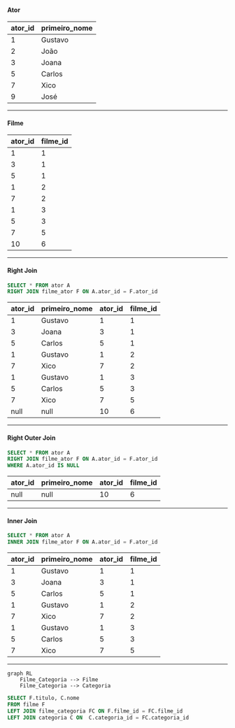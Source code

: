 #### Ator
| ator_id |primeiro_nome  |
|--|--|
| 1 | Gustavo |
| 2 | João |
| 3 | Joana |
| 5 | Carlos |
| 7 | Xico |
| 9 | José |
---
#### Filme
| ator_id | filme_id |
|--|--|
| 1 | 1 |
| 3 | 1 |
| 5 | 1 |
| 1 | 2 |
| 7 | 2 |
| 1 | 3 |
| 5 | 3 |
| 7 | 5 |
| 10 | 6 |

----
#### Right Join
```sql
SELECT * FROM ator A
RIGHT JOIN filme_ator F ON A.ator_id = F.ator_id
```
| ator_id | primeiro_nome | ator_id | filme_id
|--|--|--|--|
| 1 | Gustavo | 1 | 1 |
| 3 | Joana | 3 | 1 |
| 5 | Carlos | 5 | 1 |
| 1 | Gustavo | 1 | 2 |
| 7 | Xico | 7 | 2 |
| 1 | Gustavo | 1 | 3 |
| 5 | Carlos | 5 | 3 |
| 7 | Xico | 7 | 5 |
| null | null | 10 | 6 |

----
#### Right Outer Join
```sql
SELECT * FROM ator A
RIGHT JOIN filme_ator F ON A.ator_id = F.ator_id
WHERE A.ator_id IS NULL
```
| ator_id | primeiro_nome | ator_id | filme_id
|--|--|--|--|
| null | null | 10 | 6 |

----
#### Inner Join
```sql
SELECT * FROM ator A
INNER JOIN filme_ator F ON A.ator_id = F.ator_id
```
| ator_id | primeiro_nome | ator_id | filme_id
|--|--|--|--|
| 1 | Gustavo | 1 | 1 |
| 3 | Joana | 3 | 1 |
| 5 | Carlos | 5 | 1 |
| 1 | Gustavo | 1 | 2 |
| 7 | Xico | 7 | 2 |
| 1 | Gustavo | 1 | 3 |
| 5 | Carlos | 5 | 3 |
| 7 | Xico | 7 | 5 |

---


```mermaid
graph RL
    Filme_Categoria --> Filme
    Filme_Categoria --> Categoria
```

```sql
SELECT F.titulo, C.nome
FROM filme F
LEFT JOIN filme_categoria FC ON F.filme_id = FC.filme_id
LEFT JOIN categoria C ON  C.categoria_id = FC.categoria_id
```
<!--stackedit_data:
eyJoaXN0b3J5IjpbLTE2NTMxOTE1NzgsLTEyMjIxNTMyODgsMT
UwMDA3MTcyNywtMTcyNDY4OTMzOSwtMTY1MzA4ODA0MF19
-->